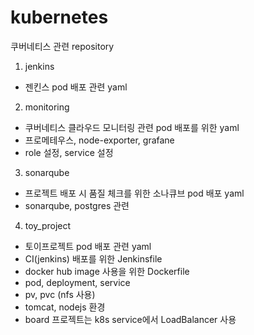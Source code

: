 # kubernetes
쿠버네티스 관련 repository

1. jenkins
- 젠킨스 pod 배포 관련 yaml


2. monitoring
- 쿠버네티스 클라우드 모니터링 관련 pod 배포를 위한 yaml
- 프로메테우스, node-exporter, grafane
- role 설정, service 설정


3. sonarqube
- 프로젝트 배포 시 품질 체크를 위한 소나큐브 pod 배포 yaml
- sonarqube, postgres 관련


4. toy_project
- 토이프로젝트 pod 배포 관련 yaml
- CI(jenkins) 배포를 위한 Jenkinsfile
- docker hub image 사용을 위한 Dockerfile
- pod, deployment, service
- pv, pvc (nfs 사용)
- tomcat, nodejs 환경
- board 프로젝트는 k8s service에서 LoadBalancer 사용
